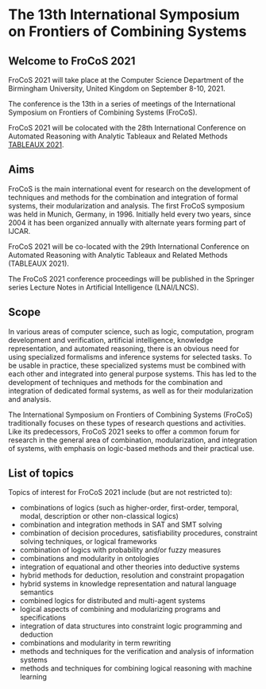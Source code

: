 # The 13th International Symposium on Frontiers of Combining Systems

## Welcome to FroCoS 2021

FroCoS 2021 will take place at the Computer Science Department of the Birmingham University, United Kingdom on September 8-10, 2021.

The conference is the 13th in a series of meetings of the International Symposium on Frontiers of Combining Systems (FroCoS).

FroCoS 2021 will be colocated with the 28th International Conference on Automated Reasoning with Analytic Tableaux and Related Methods [TABLEAUX 2021](https://www.tableaux2021.org).

## Aims

FroCoS is the main international event for research on the development of techniques and methods for the combination and integration of formal systems, their modularization and analysis. The first FroCoS symposium was held in Munich, Germany, in 1996. Initially held every two years, since 2004 it has been organized annually with alternate years forming part of IJCAR.

FroCoS 2021 will be co-located with the 29th International Conference on Automated Reasoning with Analytic Tableaux and Related Methods (TABLEAUX 2021).

The FroCoS 2021 conference proceedings will be published in the Springer series Lecture Notes in Artificial Intelligence (LNAI/LNCS).

## Scope
In various areas of computer science, such as logic, computation, program development and verification, artificial intelligence, knowledge representation, and automated reasoning, there is an obvious need for using specialized formalisms and inference systems for selected tasks. To be usable in practice, these specialized systems must be combined with each other and integrated into general purpose systems. This has led to the development of techniques and methods for the combination and integration of dedicated formal systems, as well as for their modularization and analysis.

The International Symposium on Frontiers of Combining Systems (FroCoS) traditionally focuses on these types of research questions and activities. Like its predecessors, FroCoS 2021 seeks to offer a common forum for research in the general area of combination, modularization, and integration of systems, with emphasis on logic-based methods and their practical use.

## List of topics
Topics of interest for FroCoS 2021 include (but are not restricted to):

- combinations of logics (such as higher-order, first-order, temporal, modal, description or other non-classical logics)
- combination and integration methods in SAT and SMT solving
- combination of decision procedures, satisfiability procedures, constraint solving techniques, or logical frameworks
- combination of logics with probability and/or fuzzy measures
- combinations and modularity in ontologies
- integration of equational and other theories into deductive systems
- hybrid methods for deduction, resolution and constraint propagation
- hybrid systems in knowledge representation and natural language semantics
- combined logics for distributed and multi-agent systems
- logical aspects of combining and modularizing programs and specifications
- integration of data structures into constraint logic programming and deduction
- combinations and modularity in term rewriting
- methods and techniques for the verification and analysis of information systems
- methods and techniques for combining logical reasoning with machine learning
